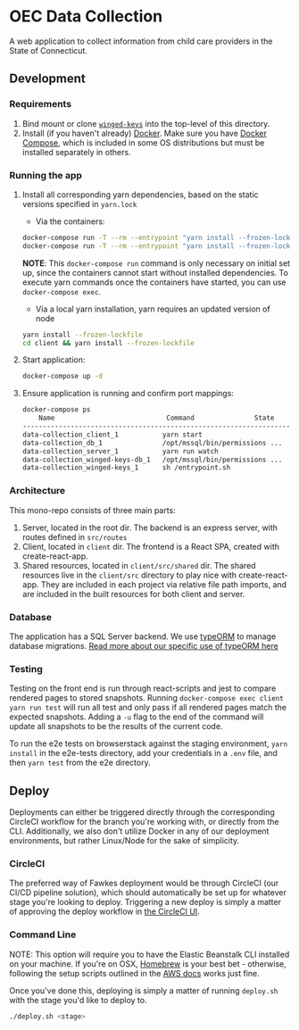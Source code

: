 # OEC Data Collection

A web application to collect information from child care providers in the State of Connecticut.

## Development

### Requirements

1. Bind mount or clone [`winged-keys`](https://github.com/ctoec/winged-keys) into the top-level of this directory.
1. Install (if you haven't already) [Docker](https://hub.docker.com/search?q=&type=edition&offering=community). Make sure you have [Docker Compose](https://docs.docker.com/compose/install/), which is included in some OS distributions but must be installed separately in others.

### Running the app

1. Install all corresponding yarn dependencies, based on the static versions specified in `yarn.lock`

   - Via the containers:

   ```sh
   docker-compose run -T --rm --entrypoint "yarn install --frozen-lockfile --network-concurrency 1" client
   docker-compose run -T --rm --entrypoint "yarn install --frozen-lockfile" server
   ```

   **NOTE**: This `docker-compose run` command is only necessary on initial set up, since the containers cannot start without installed dependencies. To execute yarn commands once the containers have started, you can use `docker-compose exec`.

   - Via a local yarn installation, yarn requires an updated version of node

   ```sh
   yarn install --frozen-lockfile
   cd client && yarn install --frozen-lockfile
   ```

1. Start application:
   ```sh
   docker-compose up -d
   ```
1. Ensure application is running and confirm port mappings:

   ```sh
   docker-compose ps
       Name                            Command               State           Ports
   --------------------------------------------------------------------------------------------------
   data-collection_client_1           yarn start                       Up
   data-collection_db_1               /opt/mssql/bin/permissions ...   Up      1433/tcp
   data-collection_server_1           yarn run watch                   Up      0.0.0.0:5001->3000/tcp
   data-collection_winged-keys-db_1   /opt/mssql/bin/permissions ...   Up      1433/tcp
   data-collection_winged-keys_1      sh /entrypoint.sh                Up      0.0.0.0:5050->5050/tcp

   ```

### Architecture

This mono-repo consists of three main parts:

1. Server, located in the root dir. The backend is an express server, with routes defined in `src/routes`
1. Client, located in `client` dir. The frontend is a React SPA, created with create-react-app.
1. Shared resources, located in `client/src/shared` dir. The shared resources live in the `client/src` directory to play nice with create-react-app. They are included in each project via relative file path imports, and are included in the built resources for both client and server.

### Database

The application has a SQL Server backend. We use [typeORM](https://typeorm.io/) to manage database migrations. [Read more about our specific use of typeORM here](src/entity/README.md)

### Testing

Testing on the front end is run through react-scripts and jest to compare rendered pages to stored snapshots. Running `docker-compose exec client yarn run test` will run all test and only pass if all rendered pages match the expected snapshots. Adding a `-u` flag to the end of the command will update all snapshots to be the results of the current code.

To run the e2e tests on browserstack against the staging environment, `yarn install` in the e2e-tests directory, add your credentials in a `.env` file, and then `yarn test` from the e2e directory.

## Deploy

Deployments can either be triggered directly through the corresponding CircleCI workflow for the branch you're working with, or directly from the CLI. Additionally, we also don't utilize Docker in any of our deployment environments, but rather Linux/Node for the sake of simplicity.

### CircleCI

The preferred way of Fawkes deployment would be through CircleCI (our CI/CD pipeline solution), which should automatically be set up for whatever stage you're looking to deploy. Triggering a new deploy is simply a matter of approving the deploy workflow in [the CircleCI UI](https://app.circleci.com/pipelines/github/ctoec/data-collection).

### Command Line

NOTE: This option will require you to have the Elastic Beanstalk CLI installed on your machine. If you're on OSX, [Homebrew](https://formulae.brew.sh/formula/aws-elasticbeanstalk) is your best bet - otherwise, following the setup scripts outlined in the [AWS docs](https://docs.aws.amazon.com/elasticbeanstalk/latest/dg/eb-cli3-install.html) works just fine.

Once you've done this, deploying is simply a matter of running `deploy.sh` with the stage you'd like to deploy to.

```bash
./deploy.sh <stage>
```
